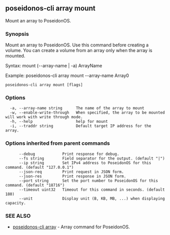 ## poseidonos-cli array mount

Mount an array to PoseidonOS.

### Synopsis


Mount an array to PoseidonOS. Use this command before creating a volume.
You can create a volume from an array only when the array is mounted. 

Syntax:
	mount (--array-name | -a) ArrayName

Example: 
	poseidonos-cli array mount --array-name Array0
	
         

```
poseidonos-cli array mount [flags]
```

### Options

```
  -a, --array-name string      The name of the array to mount
  -w, --enable-write-through   When specified, the array to be mounted will work with write through mode.
  -h, --help                   help for mount
  -i, --traddr string          Default target IP address for the array.
```

### Options inherited from parent commands

```
      --debug            Print response for debug.
      --fs string        Field separator for the output. (default "|")
      --ip string        Set IPv4 address to PoseidonOS for this command. (default "127.0.0.1")
      --json-req         Print request in JSON form.
      --json-res         Print response in JSON form.
      --port string      Set the port number to PoseidonOS for this command. (default "18716")
      --timeout uint32   Timeout for this command in seconds. (default 180)
      --unit             Display unit (B, KB, MB, ...) when displaying capacity.
```

### SEE ALSO

* [poseidonos-cli array](poseidonos-cli_array.md)	 - Array command for PoseidonOS.

